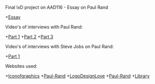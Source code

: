 Final IxD project on AAD116 - Essay on Paul Rand

+[Essay](http://andrewwhann.github.io/Essay/paulrand.html)

Video's of interviews with Paul Rand:

+[Part 1](https://www.youtube.com/watch?v=Ta4ef1xBeMA)
+[Part 2](https://www.youtube.com/watch?v=LxiDNdM2-bM)
+[Part 3](https://www.youtube.com/watch?v=2bA1LdQknbk)

Video's of interviews with Steve Jobs on Paul Rand:

+[Part 1](https://www.youtube.com/watch?v=xb8idEf-Iak)

Websites used:

+[Iconofgraphics](http://www.iconofgraphics.com/paul-rand/)
+[Paul-Rand](http://www.paul-rand.com/foundation/books_print1997/#.VK8ne4qsU4S)
+[LogoDesignLove](http://www.logodesignlove.com/next-logo-paul-rand)
+[Paul-Rand](http://www.paul-rand.com/foundation/biography/#.VK8n6IqsU4Q)
+[Library](http://library.rit.edu/gda/designer/paul-rand)



